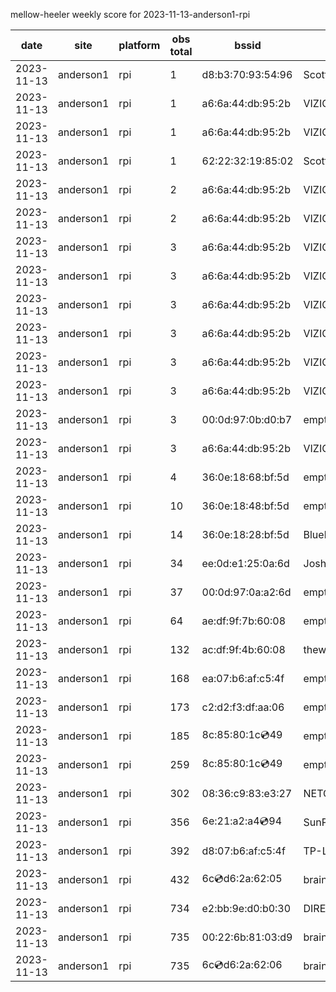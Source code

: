 mellow-heeler weekly score for 2023-11-13-anderson1-rpi

|date|site|platform|obs total|bssid|ssid|lat|lng|
|--|--|--|--|--|--|--|--|
|2023-11-13|anderson1|rpi|1|d8:b3:70:93:54:96|Scott WiFi|40.41746|-122.24048|
|2023-11-13|anderson1|rpi|1|a6:6a:44:db:95:2b|VIZIOCastAudio4633|40.41746|-122.24048|
|2023-11-13|anderson1|rpi|1|a6:6a:44:db:95:2b|VIZIOCastAudio5252|40.41746|-122.24048|
|2023-11-13|anderson1|rpi|1|62:22:32:19:85:02|Scott IoT Wifi|40.41746|-122.24048|
|2023-11-13|anderson1|rpi|2|a6:6a:44:db:95:2b|VIZIOCastAudio6652|40.41746|-122.24048|
|2023-11-13|anderson1|rpi|2|a6:6a:44:db:95:2b|VIZIOCastAudio4628|40.41746|-122.24048|
|2023-11-13|anderson1|rpi|3|a6:6a:44:db:95:2b|VIZIOCastAudio6482|40.41746|-122.24048|
|2023-11-13|anderson1|rpi|3|a6:6a:44:db:95:2b|VIZIOCastAudio2888|40.41746|-122.24048|
|2023-11-13|anderson1|rpi|3|a6:6a:44:db:95:2b|VIZIOCastAudio8749|40.41746|-122.24048|
|2023-11-13|anderson1|rpi|3|a6:6a:44:db:95:2b|VIZIOCastAudio5175|40.41746|-122.24048|
|2023-11-13|anderson1|rpi|3|a6:6a:44:db:95:2b|VIZIOCastAudio7640|40.41746|-122.24048|
|2023-11-13|anderson1|rpi|3|a6:6a:44:db:95:2b|VIZIOCastAudio2302|40.41746|-122.24048|
|2023-11-13|anderson1|rpi|3|00:0d:97:0b:d0:b7|empty_ssid|40.41746|-122.24048|
|2023-11-13|anderson1|rpi|3|a6:6a:44:db:95:2b|VIZIOCastAudio5284|40.41746|-122.24048|
|2023-11-13|anderson1|rpi|4|36:0e:18:68:bf:5d|empty_ssid|40.41746|-122.24048|
|2023-11-13|anderson1|rpi|10|36:0e:18:48:bf:5d|empty_ssid|40.41746|-122.24048|
|2023-11-13|anderson1|rpi|14|36:0e:18:28:bf:5d|Bluelotus|40.41746|-122.24048|
|2023-11-13|anderson1|rpi|34|ee:0d:e1:25:0a:6d|JoshLily|40.41746|-122.24048|
|2023-11-13|anderson1|rpi|37|00:0d:97:0a:a2:6d|empty_ssid|40.41746|-122.24048|
|2023-11-13|anderson1|rpi|64|ae:df:9f:7b:60:08|empty_ssid|40.41746|-122.24048|
|2023-11-13|anderson1|rpi|132|ac:df:9f:4b:60:08|theweef|40.41746|-122.24048|
|2023-11-13|anderson1|rpi|168|ea:07:b6:af:c5:4f|empty_ssid|40.41746|-122.24048|
|2023-11-13|anderson1|rpi|173|c2:d2:f3:df:aa:06|empty_ssid|40.41746|-122.24048|
|2023-11-13|anderson1|rpi|185|8c:85:80:1c:cd:49|empty_ssid|40.41746|-122.24048|
|2023-11-13|anderson1|rpi|259|8c:85:80:1c:cd:49|empty_ssid|40.41746|-122.24048|
|2023-11-13|anderson1|rpi|302|08:36:c9:83:e3:27|NETGEAR34|40.41746|-122.24048|
|2023-11-13|anderson1|rpi|356|6e:21:a2:a4:cd:94|SunPower21450|40.41746|-122.24048|
|2023-11-13|anderson1|rpi|392|d8:07:b6:af:c5:4f|TP-Link_C54F|40.41746|-122.24048|
|2023-11-13|anderson1|rpi|432|6c:cd:d6:2a:62:05|braingang2_5GEXT|40.41746|-122.24048|
|2023-11-13|anderson1|rpi|734|e2:bb:9e:d0:b0:30|DIRECT-9ED03030|40.41746|-122.24048|
|2023-11-13|anderson1|rpi|735|00:22:6b:81:03:d9|braingang2|40.41746|-122.24048|
|2023-11-13|anderson1|rpi|735|6c:cd:d6:2a:62:06|braingang2_2GEXT|40.41746|-122.24048|
